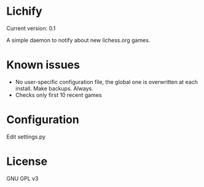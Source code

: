 # Lichify

Current version: 0.1

A simple daemon to notify about new lichess.org games.

# Known issues

* No user-specific configuration file, the global one is overwritten at each install. Make backups. Always.
* Checks only first 10 recent games

# Configuration

Edit settings.py

# License

GNU GPL v3
